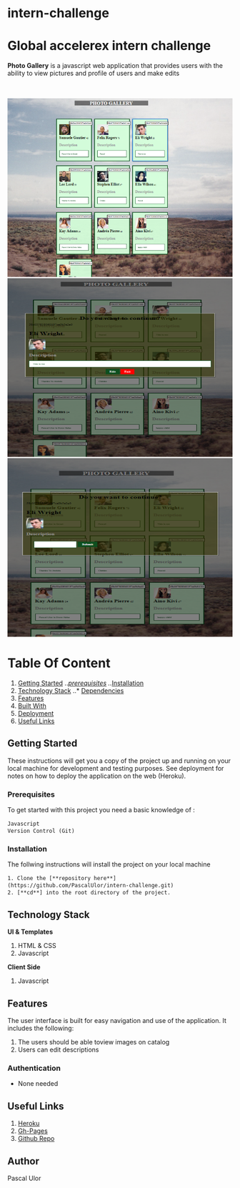 # intern-challenge

# Global accelerex intern challenge

**Photo Gallery** is a javascript web application that provides users with the ability to view pictures and profile of users and make edits

<br />
<br />
<img width="1000" height="400" alt="screenshot" src="/screenshots/new homepage.PNG">
<br />
<img width="1000" height="400" alt="screenshot" src="/screenshots/modal.PNG">
<br />
<img width="1000" height="400" alt="screenshot" src="/screenshots/edit.PNG">

<br />


# Table Of Content
1. [Getting Started](#getting-started "Getting Started")
   ..*[prerequisites](#prerequisites "Prerequisites")
   ..*[Installation](#installation "Installation")
2. [Technology Stack](#technology-stack)
   ..* [Dependencies](#dependencies)
2. [Features](#features "Features")
3. [Built With](#built-with "Built With")
4. [Deployment](#deployment "Deployment")
5. [Useful Links](#author "Useful Links")


## Getting Started
These instructions will get you a copy of the project up and running on your local machine for development and testing purposes. See deployment for notes on how to deploy the application on the web (Heroku).

### Prerequisites

To get started with this project you need a basic knowledge of :

```
Javascript
Version Control (Git)
```

### Installation
The follwing instructions will install the project on your local machine

```
1. Clone the [**repository here**](https://github.com/PascalUlor/intern-challenge.git)
2. [**cd**] into the root directory of the project.
```

## Technology Stack
**UI & Templates**
1. HTML & CSS
2. Javascript

**Client Side**
1. Javascript



## Features
The user interface is built for easy navigation and use of the application. It includes the following:

1. The users should be able toview images on catalog
3. Users can edit descriptions

### Authentication

- None needed



## Useful Links

1. [Heroku](https://intern-challenge.herokuapp.com)
2. [Gh-Pages]( https://pascalulor.github.io/intern-challenge/app/)
3. [Github Repo](https://github.com/PascalUlor/intern-challenge)

## Author
Pascal Ulor
